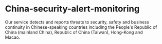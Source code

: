 # China-security-alert-monitoring
Our service detects and reports threats to security, safety and business continuity in Chinese-speaking countries including the People's Republic of China (mainland China), Republic of China (Taiwan), Hong-Kong and Macao.
